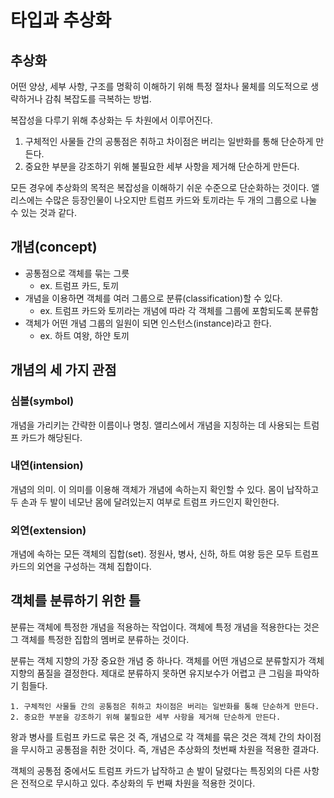 # 타입과 추상화
## 추상화

어떤 양상, 세부 사항, 구조를 명확히 이해하기 위해 특정 절차나 물체를 의도적으로 생략하거나 감춰 복잡도를 극복하는 방법.

복잡성을 다루기 위해 추상화는 두 차원에서 이루어진다.

1. 구체적인 사물들 간의 공통점은 취하고 차이점은 버리는 일반화를 통해 단순하게 만든다.
2. 중요한 부분을 강조하기 위해 불필요한 세부 사항을 제거해 단순하게 만든다.

모든 경우에 추상화의 목적은 복잡성을 이해하기 쉬운 수준으로 단순화하는 것이다. 앨리스에는 수많은 등장인물이 나오지만 트럼프 카드와 토끼라는 두 개의 그룹으로 나눌 수 있는 것과 같다.

## 개념(concept)

- 공통점으로 객체를 묶는 그릇
    - ex. 트럼프 카드, 토끼
- 개념을 이용하면 객체를 여러 그룹으로 분류(classification)할 수 있다.
    - ex. 트럼프 카드와 토끼라는 개념에 따라 각 객체를 그룹에 포함되도록 분류함
-  객체가 어떤 개념 그룹의 일원이 되면 인스턴스(instance)라고 한다.
    - ex. 하트 여왕, 하얀 토끼
    
## 개념의 세 가지 관점
### 심볼(symbol)

개념을 가리키는 간략한 이름이나 명칭. 앨리스에서 개념을 지칭하는 데 사용되는 트럼프 카드가 해당된다.

### 내연(intension)

개념의 의미. 이 의미를 이용해 객체가 개념에 속하는지 확인할 수 있다. 몸이 납작하고 두 손과 두 발이 네모난 몸에 달려있는지 여부로 트럼프 카드인지 확인한다.

### 외연(extension)

개념에 속하는 모든 객체의 집합(set). 정원사, 병사, 신하, 하트 여왕 등은 모두 트럼프 카드의 외연을 구성하는 객체 집합이다.

## 객체를 분류하기 위한 틀

분류는 객체에 특정한 개념을 적용하는 작업이다. 객체에 특정 개념을 적용한다는 것은 그 객체를 특정한 집합의 멤버로 분류하는 것이다.

분류는 객체 지향의 가장 중요한 개념 중 하나다. 객체를 어떤 개념으로 분류할지가 객체지향의 품질을 결정한다. 제대로 분류하지 못하면 유지보수가 어렵고 큰 그림을 파악하기 힘들다.

```text
1. 구체적인 사물들 간의 공통점은 취하고 차이점은 버리는 일반화를 통해 단순하게 만든다.
2. 중요한 부분을 강조하기 위해 불필요한 세부 사항을 제거해 단순하게 만든다.
```

왕과 병사를 트럼프 카드로 묶은 것 즉, 개념으로 각 객체를 묶은 것은 객체 간의 차이점을 무시하고 공통점을 취한 것이다. 즉, 개념은 추상화의 첫번째 차원을 적용한 결과다.

객체의 공통점 중에서도 트럼프 카드가 납작하고 손 발이 달렸다는 특징외의 다른 사항은 전적으로 무시하고 있다. 추상화의 두 번째 차원을 적용한 것이다.

